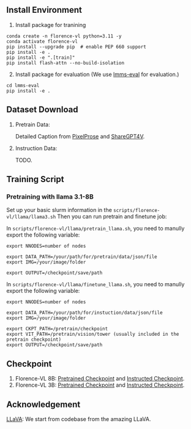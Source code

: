 ## Install Environment

1. Install package for tranining
```Shell
conda create -n florence-vl python=3.11 -y
conda activate florence-vl
pip install --upgrade pip  # enable PEP 660 support
pip install -e .
pip install -e ".[train]"
pip install flash-attn --no-build-isolation
```

2. Install package for evaluation (We use [lmms-eval](https://github.com/EvolvingLMMs-Lab/lmms-eval) for evaluation.)
```
cd lmms-eval
pip install -e .
```


## Dataset Download

1. Pretrain Data:

   Detailed Caption from [PixelProse](https://huggingface.co/datasets/tomg-group-umd/pixelprose) and [ShareGPT4V](https://huggingface.co/datasets/Lin-Chen/ShareGPT4V).

2. Instruction Data:

   TODO.

## Training Script
### Pretraining with llama 3.1-8B

Set up your basic slurm information in the  ```scripts/florence-vl/llama/llama3.sh```
Then you can run pretrain and finetune job:


In ```scripts/florence-vl/llama/pretrain_llama.sh```, you need to manully export the following variable:

```shell
export NNODES=number of nodes

export DATA_PATH=/your/path/for/pretrain/data/json/file
export IMG=/your/image/folder

export OUTPUT=/checkpoint/save/path
```




In ```scripts/florence-vl/llama/finetune_llama.sh```, you need to manully export the following variable:


```shell
export NNODES=number of nodes

export DATA_PATH=/your/path/for/instuction/data/json/file
export IMG=/your/image/folder

export CKPT_PATH=/pretrain/checkpoint
export VIT_PATH=/pretrain/vision/tower (usually included in the pretrain checkpoint)
export OUTPUT=/checkpoint/save/path
```



## Checkpoint 

1. Florence-VL 8B: [Pretrained Checkpoint](https://huggingface.co/jiuhai/florence-llama-pretrain) and [Instructed Checkpoint](https://huggingface.co/jiuhai/florence-llama-llava-sft).
2. Florence-VL 3B: [Pretrained Checkpoint](https://huggingface.co/jiuhai/florence-phi-pretrain) and [Instructed Checkpoint](https://huggingface.co/jiuhai/florence-llama-ms).



## Acknowledgement

[LLaVA](https://github.com/haotian-liu/LLaVA): We start from codebase from the amazing LLaVA.




